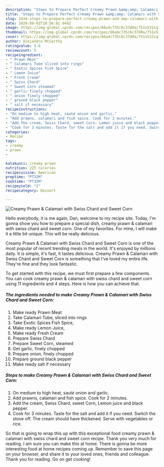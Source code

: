 ```yaml
---
description: "Steps to Prepare Perfect Creamy Prawn &amp;amp; Calamari with Swiss Chard and Sweet Corn"
title: "Steps to Prepare Perfect Creamy Prawn &amp;amp; Calamari with Swiss Chard and Sweet Corn"
slug: 2434-steps-to-prepare-perfect-creamy-prawn-and-amp-calamari-with-swiss-chard-and-sweet-corn
date: 2020-09-02T18:56:01.644Z
image: https://img-global.cpcdn.com/recipes/66a4c735c6c37d0a/751x532cq70/creamy-prawn-calamari-with-swiss-chard-and-sweet-corn-recipe-main-photo.jpg
thumbnail: https://img-global.cpcdn.com/recipes/66a4c735c6c37d0a/751x532cq70/creamy-prawn-calamari-with-swiss-chard-and-sweet-corn-recipe-main-photo.jpg
cover: https://img-global.cpcdn.com/recipes/66a4c735c6c37d0a/751x532cq70/creamy-prawn-calamari-with-swiss-chard-and-sweet-corn-recipe-main-photo.jpg
author: Alejandro McCarthy
ratingvalue: 3.6
reviewcount: 5
recipeingredient:
- " Prawn Meat"
- " Calamari Tube sliced into rings"
- " Exotic Spices Fish Spice"
- " Lemon Juice"
- " Fresh Cream"
- " Swiss Chard"
- " Sweet Corn steamed"
- " garlic finely chopped"
- " onion finely chopped"
- " ground black pepper"
- " salt if necessary"
recipeinstructions:
- "On medium to high heat, sauté onion and garlic."
- "Add prawns, calamari and fish spice. Cook for 2 minutes."
- "Add the cream, Swiss Chard, sweet Corn, Lemon juice and black pepper."
- "Cook for 3 minutes. Taste for the salt and add it if you need. Switch the stove off. The cream should have thickened. Serve with vegetables or rice."
categories:
- Recipe
tags:
- creamy
- prawn
- 

katakunci: creamy prawn  
nutrition: 225 calories
recipecuisine: American
preptime: "PT32M"
cooktime: "PT35M"
recipeyield: "2"
recipecategory: Dessert

---
```



![Creamy Prawn &amp; Calamari with Swiss Chard and Sweet Corn](https://img-global.cpcdn.com/recipes/66a4c735c6c37d0a/751x532cq70/creamy-prawn-calamari-with-swiss-chard-and-sweet-corn-recipe-main-photo.jpg)

Hello everybody, it is me again, Dan, welcome to my recipe site. Today, I'm gonna show you how to prepare a special dish, creamy prawn &amp; calamari with swiss chard and sweet corn. One of my favorites. For mine, I will make it a little bit unique. This will be really delicious.



Creamy Prawn &amp; Calamari with Swiss Chard and Sweet Corn is one of the most popular of recent trending meals in the world. It's enjoyed by millions daily. It is simple, it's fast, it tastes delicious. Creamy Prawn &amp; Calamari with Swiss Chard and Sweet Corn is something that I've loved my entire life. They're fine and they look fantastic.


To get started with this recipe, we must first prepare a few components. You can cook creamy prawn &amp; calamari with swiss chard and sweet corn using 11 ingredients and 4 steps. Here is how you can achieve that.

<!--inarticleads1-->

##### The ingredients needed to make Creamy Prawn &amp; Calamari with Swiss Chard and Sweet Corn:

1. Make ready  Prawn Meat
1. Take  Calamari Tube, sliced into rings
1. Take  Exotic Spices Fish Spice,
1. Make ready  Lemon Juice,
1. Make ready  Fresh Cream
1. Prepare  Swiss Chard
1. Prepare  Sweet Corn, steamed
1. Get  garlic, finely chopped
1. Prepare  onion, finely chopped
1. Prepare  ground black pepper
1. Make ready  salt if necessary




<!--inarticleads2-->

##### Steps to make Creamy Prawn &amp; Calamari with Swiss Chard and Sweet Corn:

1. On medium to high heat, sauté onion and garlic.
1. Add prawns, calamari and fish spice. Cook for 2 minutes.
1. Add the cream, Swiss Chard, sweet Corn, Lemon juice and black pepper.
1. Cook for 3 minutes. Taste for the salt and add it if you need. Switch the stove off. The cream should have thickened. Serve with vegetables or rice.




So that is going to wrap this up with this exceptional food creamy prawn &amp; calamari with swiss chard and sweet corn recipe. Thank you very much for reading. I am sure you can make this at home. There is gonna be more interesting food at home recipes coming up. Remember to save this page on your browser, and share it to your loved ones, friends and colleague. Thank you for reading. Go on get cooking!
